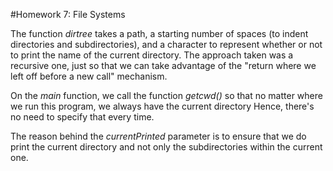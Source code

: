 #Homework 7: File Systems

The function *dirtree* takes a path, a starting number of spaces (to indent directories and subdirectories), and a character to represent whether or not to print the name of the current directory.
The approach taken was a recursive one, just so that we can take advantage of the "return where we left off before a new call" mechanism.

On the *main* function, we call the function *getcwd()* so that no matter where we run this program, we always have the current directory
Hence, there's no need to specify that every time.

The reason behind the *currentPrinted* parameter is to ensure that we do print the current directory and not only the subdirectories within the current one.
